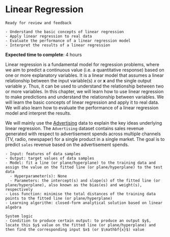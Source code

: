 # Linear Regression

```{admonition} Status
Ready for review and feedback
```

```{admonition} Objectives
- Understand the basic concepts of linear regression
- Apply linear regression to real data
- Evaluate the performance of a linear regression model
- Interpret the results of a linear regression
```

**Expected time to complete**: 4 hours

Linear regression is a fundamental model for regression problems, where we aim to predict a continuous value (i.e. a quantitative response) based on one or more explanatory variables. It is a linear model that assumes a linear relationship between the input variable(s) $x$ or $\mathbf{x}$ and the single output variable $y$. Thus, it can be used to understand the relationship between two or more variables. In this chapter, we will learn how to use linear regression to make predictions and understand the relationship between variables. We will learn the basic concepts of linear regression and apply it to real data. We will also learn how to evaluate the performance of a linear regression model and interpret the results.

We will mainly use the [Advertising](https://github.com/pykale/transparentML/blob/main/data/Advertising.csv) data to explain the key ideas underlying linear regression. The `Advertising` dataset contains sales revenue generated with respect to advertisement spends across multiple channels (TV, radio, newspaper) for a single product in a single market. The goal is to predict `sales` revenue based on the advertisement spends.

<!-- By analysing this dataset, we will try to answer the 7 following questions:

1. Is there a relationship between advertising budget and sales?
2. How strong is the relationship between advertising budget and sales?
3. Which media are associated with sales?
4. How large is the association between each medium and sales?
5. How accurately can we predict future sales?
6. Is the relationship linear?
7. Is there synergy among the advertising media? -->

```{admonition} Ingredients
- Input: features of data samples
- Output: target values of data samples
- Model: fit a line (or plane/hyperplane) to the training data and assign the value on the fitted line (or plane/hyperplane) to the test data
  - Hyperparameter(s): None
  - Parameters: the intercept(s) and slope(s) of the fitted line (or plane/hyperplane), also known as the bias(es) and weight(s), respectively
- Loss function: minimise the total distances of the training data points to the fitted line (or plane/hyperplane)
- Learning algorithm: closed-form analytical solution based on linear algebra
```

```{admonition} System transparency
System logic
- Condition to produce certain output: to produce an output $y$, locate this $y$ value on the fitted line (or plane/hyperplane) and then find the corresponding input $x$ (or $\mathbf{x}$) value
```

<!-- Generated by Copilot -->
<!-- This chapter introduces the linear regression model, which is the most common model used in statistics and machine learning. The l -->

<!-- parameters that must be estimated from the data is the same as the number of input variables. The linear regression model is also a linear model, meaning that the model output $y$ is a linear function of the model coefficients `(β)`. The linear regression model is a supervised learning model, meaning that it is trained on data that contains the input and output variables that we are interested in modelling. The linear regression model is a predictive modelling problem, meaning that we are interested in using the model to make predictions on new data. The linear regression model is a regression model, meaning that the output variable $y$ is a real value, such as a price or a probability. The linear regression model is a simple model, meaning that it has a small number of parameters, and is easy to interpret. The linear regression model is a closed-form model, meaning that the model can be fit directly without the use of iterative optimization algorithms. The linear regression model is a model that can be used for both regression and classification predictive modelling problems. The linear regression model is a model that can be used for both regression and classification predictive modelling problems. -->

<!-- - [Load Datasets](#Load-Datasets)
- [3.1 Simple Linear Regression](#3.1-Simple-Linear-Regression)
- [3.2 Multiple Linear Regression](#3.2-Multiple-Linear-Regression)
- [3.3 Other Considerations in the Regression Model](#3.3-Other-Considerations-in-the-Regression-Model) -->
